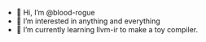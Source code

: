 - 👋 Hi, I’m @blood-rogue
- 👀 I’m interested in anything and everything
- 🌱 I’m currently learning llvm-ir to make a toy compiler.

<!---
blood-rogue/blood-rogue is a ✨ special ✨ repository because its `README.md` (this file) appears on your GitHub profile.
You can click the Preview link to take a look at your changes.
--->
